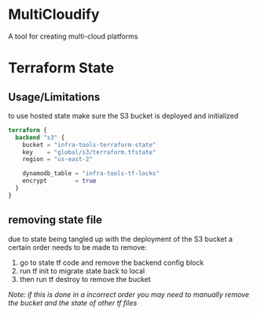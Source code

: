 # MultiCloudify
A tool for creating multi-cloud platforms


# Terraform State

## Usage/Limitations
to use hosted state make sure the S3 bucket is deployed and initialized
```terraform
terraform {
  backend "s3" {
    bucket = "infra-tools-terraform-state"
    key    = "global/s3/terraform.tfstate"
    region = "us-east-2"

    dynamodb_table = "infra-tools-tf-locks"
    encrypt        = true
  }
}
```

## removing state file
due to state being tangled up with the deployment of the S3 bucket a certain order needs to be made to remove:
1. go to state tf code and remove the backend config block
2. run tf init to migrate state back to local
3. then run tf destroy to remove the bucket

_Note: if this is done in a incorrect order you may need to manually remove the bucket and the state of other tf files_
